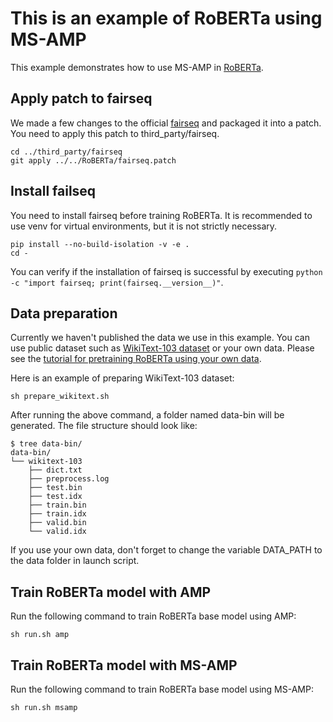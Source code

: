 # This is an example of RoBERTa using MS-AMP
This example demonstrates how to use MS-AMP in [RoBERTa](https://github.com/facebookresearch/fairseq/blob/main/examples/roberta/README.md).

## Apply patch to fairseq
We made a few changes to the official [fairseq](https://github.com/facebookresearch/fairseq) and packaged it into a patch. You need to apply this patch to third_party/fairseq.
```
cd ../third_party/fairseq
git apply ../../RoBERTa/fairseq.patch
```

## Install failseq
You need to install fairseq before training RoBERTa. It is recommended to use venv for virtual environments, but it is not strictly necessary.
```
pip install --no-build-isolation -v -e .
cd -
```
You can verify if the installation of fairseq is successful by executing `python -c "import fairseq; print(fairseq.__version__)"`.

## Data preparation
Currently we haven't published the data we use in this example. You can use public dataset such as [WikiText-103 dataset](https://www.salesforce.com/products/einstein/ai-research/the-wikitext-dependency-language-modeling-dataset/) or your own data. Please see the [tutorial for pretraining RoBERTa using your own data](https://github.com/facebookresearch/fairseq/blob/main/examples/roberta/README.pretraining.md).

Here is an example of preparing WikiText-103 dataset:
```
sh prepare_wikitext.sh
```
After running the above command, a folder named data-bin will be generated. The file structure should look like:
```
$ tree data-bin/
data-bin/
└── wikitext-103
    ├── dict.txt
    ├── preprocess.log
    ├── test.bin
    ├── test.idx
    ├── train.bin
    ├── train.idx
    ├── valid.bin
    └── valid.idx
```

If you use your own data, don't forget to change the variable DATA_PATH to the data folder in launch script.


## Train RoBERTa model with AMP
Run the following command to train RoBERTa base model using AMP:
```
sh run.sh amp
```

## Train RoBERTa model with MS-AMP
Run the following command to train RoBERTa base model using MS-AMP:
```
sh run.sh msamp
```
